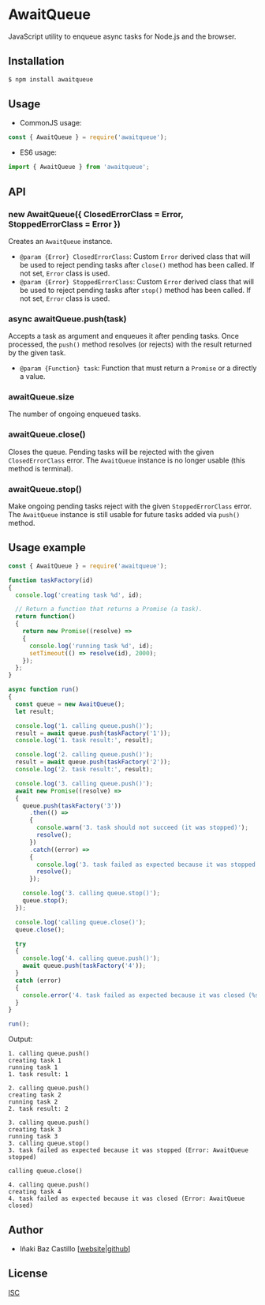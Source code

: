 # AwaitQueue

JavaScript utility to enqueue async tasks for Node.js and the browser.


## Installation

```bash
$ npm install awaitqueue
```

## Usage

* CommonJS usage:

```js
const { AwaitQueue } = require('awaitqueue');
```

* ES6 usage:

```js
import { AwaitQueue } from 'awaitqueue';
```


## API

### new AwaitQueue({ ClosedErrorClass = Error, StoppedErrorClass = Error })

Creates an `AwaitQueue` instance.

* `@param {Error} ClosedErrorClass`: Custom `Error` derived class that will be used to reject pending tasks after `close()` method has been called. If not set, `Error` class is used.
* `@param {Error} StoppedErrorClass`: Custom `Error` derived class that will be used to reject pending tasks after `stop()` method has been called. If not set, `Error` class is used.


### async awaitQueue.push(task)

Accepts a task as argument and enqueues it after pending tasks. Once processed, the `push()` method resolves (or rejects) with the result returned by the given task.

* `@param {Function} task`: Function that must return a `Promise` or a directly a value.


### awaitQueue.size

The number of ongoing enqueued tasks.


### awaitQueue.close()

Closes the queue. Pending tasks will be rejected with the given  `ClosedErrorClass` error. The `AwaitQueue` instance is no longer usable (this method is terminal).


### awaitQueue.stop()

Make ongoing pending tasks reject with the given `StoppedErrorClass` error. The `AwaitQueue` instance is still usable for future tasks added via `push()` method.


## Usage example

```js
const { AwaitQueue } = require('awaitqueue');

function taskFactory(id)
{
  console.log('creating task %d', id);

  // Return a function that returns a Promise (a task).
  return function()
  {
    return new Promise((resolve) =>
    {
      console.log('running task %d', id);
      setTimeout(() => resolve(id), 2000);
    });
  };
}

async function run()
{
  const queue = new AwaitQueue();
  let result;

  console.log('1. calling queue.push()');
  result = await queue.push(taskFactory('1'));
  console.log('1. task result:', result);

  console.log('2. calling queue.push()');
  result = await queue.push(taskFactory('2'));
  console.log('2. task result:', result);

  console.log('3. calling queue.push()');
  await new Promise((resolve) =>
  {
    queue.push(taskFactory('3'))
      .then(() =>
      {
        console.warn('3. task should not succeed (it was stopped)');
        resolve();
      })
      .catch((error) =>
      {
        console.log('3. task failed as expected because it was stopped (%s)', error.toString());
        resolve();
      });

    console.log('3. calling queue.stop()');
    queue.stop();
  });

  console.log('calling queue.close()');
  queue.close();

  try
  {
    console.log('4. calling queue.push()');
    await queue.push(taskFactory('4'));
  }
  catch (error)
  {
    console.error('4. task failed as expected because it was closed (%s)', error.toString());
  }
}

run();
```

Output:

```
1. calling queue.push()
creating task 1
running task 1
1. task result: 1

2. calling queue.push()
creating task 2
running task 2
2. task result: 2

3. calling queue.push()
creating task 3
running task 3
3. calling queue.stop()
3. task failed as expected because it was stopped (Error: AwaitQueue stopped)

calling queue.close()

4. calling queue.push()
creating task 4
4. task failed as expected because it was closed (Error: AwaitQueue closed)
```


## Author

* Iñaki Baz Castillo [[website](https://inakibaz.me)|[github](https://github.com/ibc/)]


## License

[ISC](./LICENSE)
